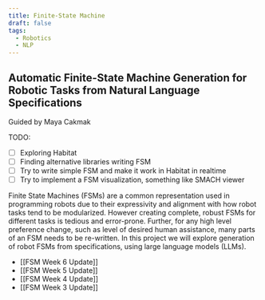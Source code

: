 ```yaml
---
title: Finite-State Machine
draft: false
tags:
  - Robotics
  - NLP
---
```

## Automatic Finite-State Machine Generation for Robotic Tasks from Natural Language Specifications
Guided by Maya Cakmak

TODO:
- [ ] Exploring Habitat
- [ ] Finding alternative libraries writing FSM
- [ ] Try to write simple FSM and make it work in Habitat in realtime
- [ ] Try to implement a FSM visualization, something like SMACH viewer

Finite State Machines (FSMs) are a common representation used in programming robots due to their expressivity and alignment with how robot tasks tend to be modularized. However creating complete, robust FSMs for different tasks is tedious and error-prone. Further, for any high level preference change, such as level of desired human assistance, many parts of an FSM needs to be re-written. In this project we will explore generation of robot FSMs from specifications, using large language models (LLMs).

- [[FSM Week 6 Update]]
- [[FSM Week 5 Update]]
- [[FSM Week 4 Update]]
- [[FSM Week 3 Update]]